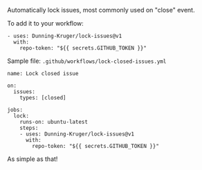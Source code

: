 Automatically lock issues, most commonly used on "close" event.

To add it to your workflow:

    - uses: Dunning-Kruger/lock-issues@v1
      with:
        repo-token: "${{ secrets.GITHUB_TOKEN }}"
        
Sample file: `.github/workflows/lock-closed-issues.yml`

    name: Lock closed issue

    on: 
      issues:
        types: [closed]

    jobs:
      lock:
        runs-on: ubuntu-latest
        steps:
        - uses: Dunning-Kruger/lock-issues@v1
          with:
            repo-token: "${{ secrets.GITHUB_TOKEN }}"
        
As simple as that!
